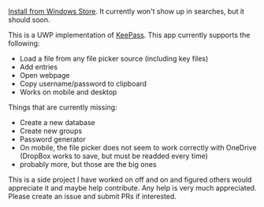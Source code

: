 [Install from Windows Store](https://www.microsoft.com/en-us/store/p/keepasswin/9wzdncrd91jm). It currently won't show up in searches, but it should soon.

This is a UWP implementation of [KeePass](http://keepass.info). This app currently supports the following:

- Load a file from any file picker source (including key files)
- Add entries
- Open webpage
- Copy username/password to clipboard
- Works on mobile and desktop

Things that are currently missing:

- Create a new database
- Create new groups
- Password generator
- On mobile, the file picker does not seem to work correctly with OneDrive (DropBox works to save, but must be readded every time)
- probably more, but those are the big ones

This is a side project I have worked on off and on and figured others would appreciate it and maybe help contribute. Any help is very much appreciated. Please create an issue and submit PRs if interested.